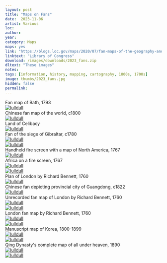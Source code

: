 ```yaml
---
layout: post
title: "Maps on Fans"
date:  2023-11-06
artist: Various
loc: 
author: 
year: 
category: Maps
maps: yes
link: "https://blogs.loc.gov/maps/2020/07/fan-maps-of-the-geography-and-map-division/"
linktext: "Library of Congress"
download: /images/downloads/2023_fans.zip
dltext: "These images"
notes: 
tags: [information, history, mapping, cartography, 1800s, 1700s]
image: thumbs/2023_fans.jpg
hidden: false
permalink:
---
```




<div class="image_caption">
Fan map of Bath, 1793
</div>

<div class="post_image">
	<a href="{{ site.baseurl }}/images/posts/2023_fans/001.jpg" target="_blank">
	<img src="{{ site.baseurl }}/images/posts/2023_fans/001.jpg" alt="lulldull"></a>
</div>

<div class="image_caption">
Chinese fan map of the world, c1800
</div>

<div class="post_image">
	<a href="{{ site.baseurl }}/images/posts/2023_fans/002.jpg" target="_blank">
	<img src="{{ site.baseurl }}/images/posts/2023_fans/002.jpg" alt="lulldull"></a>
</div>

<div class="image_caption">
Land of Celibacy
</div>

<div class="post_image">
	<a href="{{ site.baseurl }}/images/posts/2023_fans/003.jpg" target="_blank">
	<img src="{{ site.baseurl }}/images/posts/2023_fans/003.jpg" alt="lulldull"></a>
</div>


<div class="image_caption">
Fan of the siege of Gibraltar, c1780
</div>

<div class="post_image">
	<a href="{{ site.baseurl }}/images/posts/2023_fans/004.jpg" target="_blank">
	<img src="{{ site.baseurl }}/images/posts/2023_fans/004.jpg" alt="lulldull"></a>
</div>

<div class="post_image">
	<a href="{{ site.baseurl }}/images/posts/2023_fans/004b.jpg" target="_blank">
	<img src="{{ site.baseurl }}/images/posts/2023_fans/004b.jpg" alt="lulldull"></a>
</div>


<div class="image_caption">
Handheld fire screen with a map of North America, 1767
</div>

<div class="post_image">
	<a href="{{ site.baseurl }}/images/posts/2023_fans/005.jpg" target="_blank">
	<img src="{{ site.baseurl }}/images/posts/2023_fans/005.jpg" alt="lulldull"></a>
</div>


<div class="image_caption">
Africa on a fire screen, 1767
</div>

<div class="post_image">
	<a href="{{ site.baseurl }}/images/posts/2023_fans/006.jpg" target="_blank">
	<img src="{{ site.baseurl }}/images/posts/2023_fans/006.jpg" alt="lulldull"></a>
</div>

<div class="post_image">
	<a href="{{ site.baseurl }}/images/posts/2023_fans/006b.jpg" target="_blank">
	<img src="{{ site.baseurl }}/images/posts/2023_fans/006b.jpg" alt="lulldull"></a>
</div>



<div class="image_caption">
Plan of London by Richard Bennett, 1760
</div>

<div class="post_image">
	<a href="{{ site.baseurl }}/images/posts/2023_fans/007.jpg" target="_blank">
	<img src="{{ site.baseurl }}/images/posts/2023_fans/007.jpg" alt="lulldull"></a>
</div>


<div class="image_caption">
Chinese fan depicting provincial city of Guangdong, c1822
</div>

<div class="post_image">
	<a href="{{ site.baseurl }}/images/posts/2023_fans/008.jpg" target="_blank">
	<img src="{{ site.baseurl }}/images/posts/2023_fans/008.jpg" alt="lulldull"></a>
</div>


<div class="image_caption">
Unrecorded fan map of London by Richard Bennett, 1760
</div>


<div class="post_image">
	<a href="{{ site.baseurl }}/images/posts/2023_fans/009.jpg" target="_blank">
	<img src="{{ site.baseurl }}/images/posts/2023_fans/009.jpg" alt="lulldull"></a>
</div>

<div class="post_image">
	<a href="{{ site.baseurl }}/images/posts/2023_fans/009b.jpg" target="_blank">
	<img src="{{ site.baseurl }}/images/posts/2023_fans/009b.jpg" alt="lulldull"></a>
</div>




<div class="image_caption">
London fan map by Richard Bennett, 1760
</div>


<div class="post_image">
	<a href="{{ site.baseurl }}/images/posts/2023_fans/010.jpg" target="_blank">
	<img src="{{ site.baseurl }}/images/posts/2023_fans/010.jpg" alt="lulldull"></a>
</div>

<div class="post_image">
	<a href="{{ site.baseurl }}/images/posts/2023_fans/010b.jpg" target="_blank">
	<img src="{{ site.baseurl }}/images/posts/2023_fans/010b.jpg" alt="lulldull"></a>
</div>


<div class="image_caption">
Manuscript map of Korea, 1800-1899
</div>


<div class="post_image">
	<a href="{{ site.baseurl }}/images/posts/2023_fans/011.jpg" target="_blank">
	<img src="{{ site.baseurl }}/images/posts/2023_fans/011.jpg" alt="lulldull"></a>
</div>

<div class="post_image">
	<a href="{{ site.baseurl }}/images/posts/2023_fans/011b.jpg" target="_blank">
	<img src="{{ site.baseurl }}/images/posts/2023_fans/011b.jpg" alt="lulldull"></a>
</div>

<div class="image_caption">
Qing Dynasty's complete map of all under heaven, 1890
</div>


<div class="post_image">
	<a href="{{ site.baseurl }}/images/posts/2023_fans/012.jpg" target="_blank">
	<img src="{{ site.baseurl }}/images/posts/2023_fans/012.jpg" alt="lulldull"></a>
</div>

<div class="post_image">
	<a href="{{ site.baseurl }}/images/posts/2023_fans/012b.jpg" target="_blank">
	<img src="{{ site.baseurl }}/images/posts/2023_fans/012b.jpg" alt="lulldull"></a>
</div>







